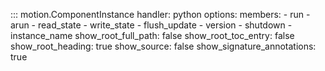 ::: motion.ComponentInstance
handler: python
options:
  members:
    - run
    - arun
    - read_state
    - write_state
    - flush_update
    - version
    - shutdown
    - instance_name
  show_root_full_path: false
  show_root_toc_entry: false
  show_root_heading: true
  show_source: false
  show_signature_annotations: true
